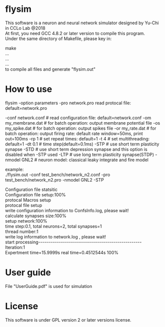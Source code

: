 # flysim
This software is a neuron and neural network simulator designed by Yu-Chi in CCLo Lab @2018  
At first, you need GCC 4.8.2 or later version to compile this program.  
Under the same directory of Makefile, please key in:  
  
make  
...  
...  
...  
to compile all files and generate "flysim.out"  


# How to use
flysim -option parameters
-pro network.pro     read protocal file: default=network.pro

-conf network.conf   # read configuration file: default=network.conf
-om my_membrane.dat  # for batch operation: output membrane potential file
-os my_spike.dat     # for batch operation: output spikes file
-or my_rate.dat      # for batch operation: output firing rate: default rate window=50ms, print out=100ms
-rp 1                # set repeat times: default=1
-t 4                 # set multithreading: default=1
-dt 0.1              # time step(default=0.1ms)
-STP                 # use short term plasticity synapse
-STD                 # use short term depression synapse and this option is disabled when -STP used
-LTP                 # use long term plasticity synapse(STDP)
-nmodel GNL2         # neuron model: classical leaky integrate and fire model

  
  
example:  
./flysim.out -conf test_bench/network_n2.conf -pro test_bench/network_n2.pro -nmodel GNL2 -STP  

Configuration file statsitic  
Configuration file setup:100%        
protocal Macros setup  
protocal file setup  
write configuration information to ConfsInfo.log, please wait!  
calculate synapses size:100%        
setup network:100%        
time step:0.1, total neurons=2, total synapses=1  
thread number:1  
write log information to network.log , please wait!  
start processing----------------------------------------------------  
Iteration:1  
Expertment time=15.9999s real time=0.4512544s 100%  


# User guide
File "UserGuide.pdf" is used for simulation

# License
This software is under GPL version 2 or later versions license.
